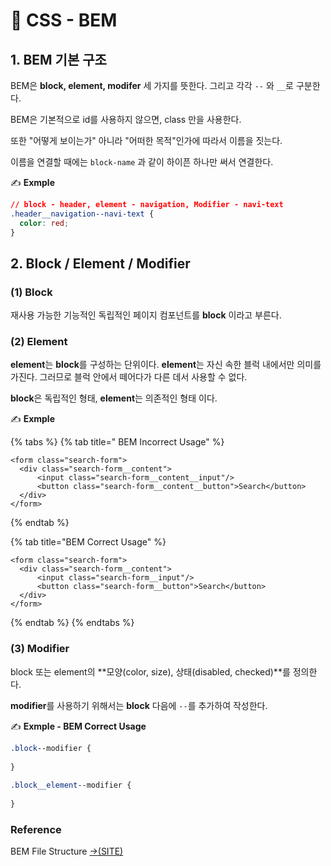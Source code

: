# 📄 CSS - BEM

## 1. BEM 기본 구조

BEM은 **block, element, modifer** 세 가지를 뜻한다. 그리고 각각 `--` 와 `__`로 구분한다.

BEM은 기본적으로 id를 사용하지 않으면, class 만을 사용한다.

또한 "어떻게 보이는가" 아니라 "어떠한 목적"인가에 따라서 이름을 짓는다.

이름을 연결할 때에는 `block-name` 과 같이 하이픈 하나만 써서 연결한다.

✍ **Exmple**

```css
// block - header, element - navigation, Modifier - navi-text 
.header__navigation--navi-text {
  color: red;
}
```

## 2. Block / Element / Modifier

### \(1\) Block

재사용 가능한 기능적인 독립적인 페이지 컴포넌트를 **block** 이라고 부른다.

### \(2\) Element

**element**는 **block**를 구성하는 단위이다. **element**는 자신 속한 블럭 내에서만 의미를 가진다. 그러므로 블럭 안에서 떼어다가 다른 데서 사용할 수 없다.

**block**은 독립적인 형태, **element**는 의존적인 형태 이다.

✍ **Exmple**

{% tabs %}
{% tab title=" BEM Incorrect Usage" %}
```markup
<form class="search-form">
  <div class="search-form__content">
      <input class="search-form__content__input"/>
      <button class="search-form__content__button">Search</button>
  </div>
</form>
```
{% endtab %}

{% tab title="BEM Correct Usage" %}
```markup
<form class="search-form">
  <div class="search-form__content">
      <input class="search-form__input"/>
      <button class="search-form__button">Search</button>
  </div>
</form>
```
{% endtab %}
{% endtabs %}

### \(3\) Modifier

block 또는 element의 **모양\(color, size\), 상태\(disabled, checked\)**를 정의한다.

**modifier**를 사용하기 위해서는 **block** 다음에 `--`를 추가하여 작성한다.



✍ **Exmple - BEM Correct Usage**

```css
.block‐‐modifier {
  
} 
 
.block__element‐‐modifier {
  
}

```

### Reference <a id="reference"></a>

 BEM File Structure [→\(SITE\)](https://en.bem.info/methodology/filestructure/)

[﻿](https://redux.js.org/recipes/reducing-boilerplate#actions)



